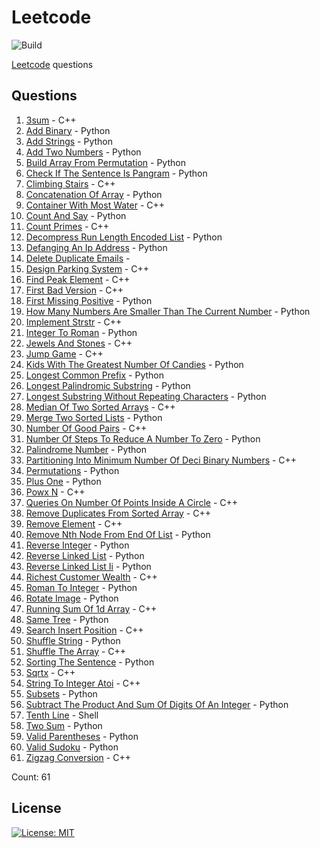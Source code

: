 # Leetcode

![Build](https://github.com/Zeyu-Li/leetcode/workflows/Generate%20MD/badge.svg)

[Leetcode](https://leetcode.com/) questions



## Questions 
 1. [3sum](https://leetcode.com/problems/3sum) - C++ 
 2. [Add Binary](https://leetcode.com/problems/add-binary) - Python 
 3. [Add Strings](https://leetcode.com/problems/add-strings) - Python 
 4. [Add Two Numbers](https://leetcode.com/problems/add-two-numbers) - Python 
 5. [Build Array From Permutation](https://leetcode.com/problems/build-array-from-permutation) - Python 
 6. [Check If The Sentence Is Pangram](https://leetcode.com/problems/check-if-the-sentence-is-pangram) - Python 
 7. [Climbing Stairs](https://leetcode.com/problems/climbing-stairs) - C++ 
 8. [Concatenation Of Array](https://leetcode.com/problems/concatenation-of-array) - Python 
 9. [Container With Most Water](https://leetcode.com/problems/container-with-most-water) - C++ 
 10. [Count And Say](https://leetcode.com/problems/count-and-say) - Python 
 11. [Count Primes](https://leetcode.com/problems/count-primes) - C++ 
 12. [Decompress Run Length Encoded List](https://leetcode.com/problems/decompress-run-length-encoded-list) - Python 
 13. [Defanging An Ip Address](https://leetcode.com/problems/defanging-an-ip-address) - Python 
 14. [Delete Duplicate Emails](https://leetcode.com/problems/delete-duplicate-emails) -  
 15. [Design Parking System](https://leetcode.com/problems/design-parking-system) - C++ 
 16. [Find Peak Element](https://leetcode.com/problems/find-peak-element) - C++ 
 17. [First Bad Version](https://leetcode.com/problems/first-bad-version) - C++ 
 18. [First Missing Positive](https://leetcode.com/problems/first-missing-positive) - Python 
 19. [How Many Numbers Are Smaller Than The Current Number](https://leetcode.com/problems/how-many-numbers-are-smaller-than-the-current-number) - Python 
 20. [Implement Strstr](https://leetcode.com/problems/implement-strstr) - C++ 
 21. [Integer To Roman](https://leetcode.com/problems/integer-to-roman) - Python 
 22. [Jewels And Stones](https://leetcode.com/problems/jewels-and-stones) - C++ 
 23. [Jump Game](https://leetcode.com/problems/jump-game) - C++ 
 24. [Kids With The Greatest Number Of Candies](https://leetcode.com/problems/kids-with-the-greatest-number-of-candies) - Python 
 25. [Longest Common Prefix](https://leetcode.com/problems/longest-common-prefix) - Python 
 26. [Longest Palindromic Substring](https://leetcode.com/problems/longest-palindromic-substring) - Python 
 27. [Longest Substring Without Repeating Characters](https://leetcode.com/problems/longest-substring-without-repeating-characters) - Python 
 28. [Median Of Two Sorted Arrays](https://leetcode.com/problems/median-of-two-sorted-arrays) - C++ 
 29. [Merge Two Sorted Lists](https://leetcode.com/problems/merge-two-sorted-lists) - Python 
 30. [Number Of Good Pairs](https://leetcode.com/problems/number-of-good-pairs) - C++ 
 31. [Number Of Steps To Reduce A Number To Zero](https://leetcode.com/problems/number-of-steps-to-reduce-a-number-to-zero) - Python 
 32. [Palindrome Number](https://leetcode.com/problems/palindrome-number) - Python 
 33. [Partitioning Into Minimum Number Of Deci Binary Numbers](https://leetcode.com/problems/partitioning-into-minimum-number-of-deci-binary-numbers) - C++ 
 34. [Permutations](https://leetcode.com/problems/permutations) - Python 
 35. [Plus One](https://leetcode.com/problems/plus-one) - Python 
 36. [Powx N](https://leetcode.com/problems/powx-n) - C++ 
 37. [Queries On Number Of Points Inside A Circle](https://leetcode.com/problems/queries-on-number-of-points-inside-a-circle) - C++ 
 38. [Remove Duplicates From Sorted Array](https://leetcode.com/problems/remove-duplicates-from-sorted-array) - C++ 
 39. [Remove Element](https://leetcode.com/problems/remove-element) - C++ 
 40. [Remove Nth Node From End Of List](https://leetcode.com/problems/remove-nth-node-from-end-of-list) - Python 
 41. [Reverse Integer](https://leetcode.com/problems/reverse-integer) - Python 
 42. [Reverse Linked List](https://leetcode.com/problems/reverse-linked-list) - Python 
 43. [Reverse Linked List Ii](https://leetcode.com/problems/reverse-linked-list-ii) - Python 
 44. [Richest Customer Wealth](https://leetcode.com/problems/richest-customer-wealth) - C++ 
 45. [Roman To Integer](https://leetcode.com/problems/roman-to-integer) - Python 
 46. [Rotate Image](https://leetcode.com/problems/rotate-image) - Python 
 47. [Running Sum Of 1d Array](https://leetcode.com/problems/running-sum-of-1d-array) - C++ 
 48. [Same Tree](https://leetcode.com/problems/same-tree) - Python 
 49. [Search Insert Position](https://leetcode.com/problems/search-insert-position) - C++ 
 50. [Shuffle String](https://leetcode.com/problems/shuffle-string) - Python 
 51. [Shuffle The Array](https://leetcode.com/problems/shuffle-the-array) - C++ 
 52. [Sorting The Sentence](https://leetcode.com/problems/sorting-the-sentence) - Python 
 53. [Sqrtx](https://leetcode.com/problems/sqrtx) - C++ 
 54. [String To Integer Atoi](https://leetcode.com/problems/string-to-integer-atoi) - C++ 
 55. [Subsets](https://leetcode.com/problems/subsets) - Python 
 56. [Subtract The Product And Sum Of Digits Of An Integer](https://leetcode.com/problems/subtract-the-product-and-sum-of-digits-of-an-integer) - Python 
 57. [Tenth Line](https://leetcode.com/problems/tenth-line) - Shell 
 58. [Two Sum](https://leetcode.com/problems/two-sum) - Python 
 59. [Valid Parentheses](https://leetcode.com/problems/valid-parentheses) - Python 
 60. [Valid Sudoku](https://leetcode.com/problems/valid-sudoku) - Python 
 61. [Zigzag Conversion](https://leetcode.com/problems/zigzag-conversion) - C++ 

Count: 61


## License

[![License: MIT](https://img.shields.io/badge/License-MIT-blue.svg)](https://opensource.org/licenses/MIT)